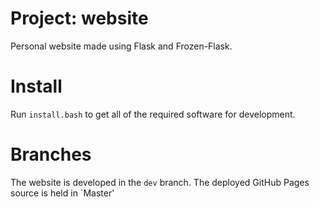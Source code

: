 Project: website
================

Personal website made using Flask and Frozen-Flask.

Install
=======

Run `install.bash` to get all of the required software for development.


Branches
========

The website is developed in the `dev` branch. The deployed GitHub Pages source is held in `Master'
